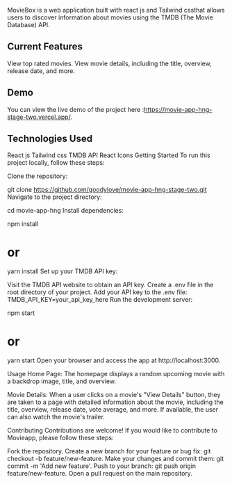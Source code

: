 MovieBox is a web application built with react js and Tailwind cssthat allows users to discover information about movies using the TMDB (The Movie Database) API.

## Current Features

View top rated movies.
View movie details, including the title, overview, release date, and more.

## Demo

You can view the live demo of the project here :https://movie-app-hng-stage-two.vercel.app/.

## Technologies Used

React js
Tailwind css
TMDB API
React Icons
Getting Started
To run this project locally, follow these steps:

Clone the repository:

git clone https://github.com/goodylove/movie-app-hng-stage-two.git
Navigate to the project directory:

cd movie-app-hng
Install dependencies:

npm install

# or

yarn install
Set up your TMDB API key:

Visit the TMDB API website to obtain an API key.
Create a .env file in the root directory of your project.
Add your API key to the .env file:
TMDB_API_KEY=your_api_key_here
Run the development server:

npm start

# or

yarn start
Open your browser and access the app at http://localhost:3000.

Usage
Home Page: The homepage displays a random upcoming movie with a backdrop image, title, and overview.

Movie Details: When a user clicks on a movie's "View Details" button, they are taken to a page with detailed information about the movie, including the title, overview, release date, vote average, and more. If available, the user can also watch the movie's trailer.

Contributing
Contributions are welcome! If you would like to contribute to Movieapp, please follow these steps:

Fork the repository.
Create a new branch for your feature or bug fix: git checkout -b feature/new-feature.
Make your changes and commit them: git commit -m 'Add new feature'.
Push to your branch: git push origin feature/new-feature.
Open a pull request on the main repository.
